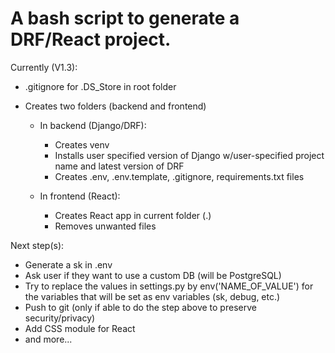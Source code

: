 # A bash script to generate a DRF/React project.
Currently (V1.3): 

- .gitignore for .DS_Store in root folder

- Creates two folders (backend and frontend)

  - In backend (Django/DRF):
    - Creates venv
    - Installs user specified version of Django w/user-specified project name and latest version of DRF
    - Creates .env, .env.template, .gitignore, requirements.txt files


  - In frontend (React):
    - Creates React app in current folder (.)
    - Removes unwanted files


Next step(s):
- Generate a sk in .env
- Ask user if they want to use a custom DB (will be PostgreSQL)
- Try to replace the values in settings.py by env('NAME_OF_VALUE') for the variables that will be set as env variables (sk, debug, etc.)
- Push to git (only if able to do the step above to preserve security/privacy)
- Add CSS module for React
- and more...

